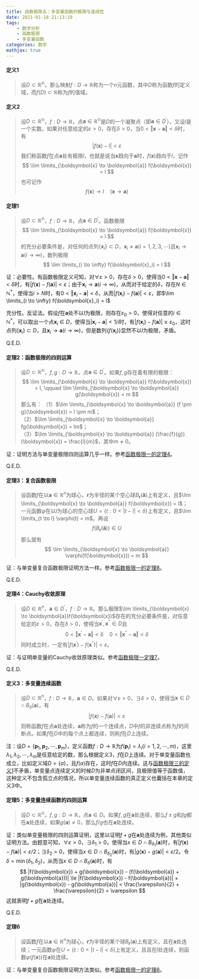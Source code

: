 ```yaml
---
title: 函数极限五：多变量函数的极限与连续性
date: 2021-01-18 21:13:19
tags:
    - 数学分析
    - 函数极限
    - 多变量函数
categories: 数学
mathjax: true
---
```


#### 定义1
> 设$D \subset \mathbb{R^n}$，那么映射$f: D \to \mathbb{R}$称为一个$n$元函数，其中$D$称为函数$f$的定义域，而$f(D) \subset \mathbb{R}$称为$f$的值域。

<!--more-->

#### 定义2
> 设$D \subset \mathbb{R^n}$，$f: D \to \mathbb{R}$，点$\boldsymbol{a} \in \mathbb{R^n}$是$D$的一个凝聚点（即$\boldsymbol{a} \in D^\prime$），又设$l$是一个实数。如果对任意给定的$\varepsilon > 0$，存在$\delta > 0$，当$0 < \Vert \boldsymbol{x} - \boldsymbol{a} \Vert < \delta$时，有
$$
    |f(\boldsymbol{x}) - l| < \varepsilon
$$
我们称函数$f$在点$\boldsymbol{a}$处有极限$l$，也就是说当$\boldsymbol{x}$趋向于$\boldsymbol{a}$时，$f(\boldsymbol{x})$趋向于$l$，记作
$$
    \lim \limits_{\boldsymbol{x} \to \boldsymbol{a}} f(\boldsymbol{x}) = l
$$
也可记作
$$
    f(\boldsymbol{x}) \to l \quad (\boldsymbol{x} \to \boldsymbol{a})
$$


#### 定理1
> 设$D \subset \mathbb{R^n}$，$f: D \to \mathbb{R}$，点$\boldsymbol{a} \in D^\prime$。函数极限
$$
    \lim \limits_{\boldsymbol{x} \to \boldsymbol{a}} f(\boldsymbol{x}) = l
$$
的充分必要条件是，对任何的点列$\{\boldsymbol{x}_i\} \subset D$，$\boldsymbol{x}_i \ne \boldsymbol{a} (i=1,2,3,\cdots)$且$\boldsymbol{x}_i \to \boldsymbol{a} (i \to \infty)$，数列极限
$$
    \lim \limits_{i \to \infty} f(\boldsymbol{x}_i) = l
$$

证：必要性。有函数极限定义可知，对$\forall \varepsilon > 0$，存在$\delta > 0$，使得当$0 < \Vert \boldsymbol{x} - \boldsymbol{a} \Vert < \delta$时，有$|f(\boldsymbol{x}) - f(\boldsymbol{a})| < \varepsilon$；由于$\boldsymbol{x}_i \to \boldsymbol{a} (i \to \infty)$，从而对于给定的$\delta$，存在$N \in \mathbb{N^*}$，使得当$i > N$时，有$0 < \Vert \boldsymbol{x}_i - \boldsymbol{a}| < \delta$，从而$|f(\boldsymbol{x}_i) - f(\boldsymbol{a})| < \varepsilon$，即$\lim \limits_{i \to \infty} f(\boldsymbol{x}_i) = l$

充分性。反证法。假设$f$在$\boldsymbol{a}$处不以$l$为极限，则存在$\varepsilon_0 > 0$，使得对任意的$i \in \mathbb{N^*}$，可以取出一个点$\boldsymbol{x}_i \in D$，使得当$|\boldsymbol{x}_i - \boldsymbol{a}| < 1/i$时，有$|f(\boldsymbol{x}_i) - f(\boldsymbol{a})| \ge \varepsilon_0$，这时点列$\{\boldsymbol{x}_i\} \subset D$，且$\boldsymbol{x}_i \to \boldsymbol{a} (i \to \infty)$，但是数列$\{f(\boldsymbol{x}_i)\}$显然不以$l$为极限，矛盾。

Q.E.D.


#### 定理2：函数极限的四则运算
> 设$D \subset \mathbb{R^n}$，$f,g: D \to \mathbb{R}$，点$\boldsymbol{a} \in D^\prime$。如果$f,g$存在着有限的极限：
$$
    \lim \limits_{\boldsymbol{x} \to \boldsymbol{a}} f(\boldsymbol{x}) = l, \qquad \lim \limits_{\boldsymbol{x} \to \boldsymbol{a}} g(\boldsymbol{x}) = m
$$
那么有：
（1）$\lim \limits_{\boldsymbol{x} \to \boldsymbol{a}} (f \pm g)(\boldsymbol{x}) = l \pm m$；<br/>
（2）$\lim \limits_{\boldsymbol{x} \to \boldsymbol{a}} fg(\boldsymbol{x}) = lm$；<br/>
（3）$\lim \limits_{\boldsymbol{x} \to \boldsymbol{a}} (\frac{f}{g})(\boldsymbol{x}) = \frac{l}{m}$，其中$m \ne 0$。

证：证明方法与单变量极限四则运算几乎一样。参考[函数极限一的定理4](https://gamersover.github.io/2020/11/17/函数极限1/#定理4：函数极限四则运算)。

Q.E.D.


#### 定理3：复合函数极限
> 设函数$f$在以$\boldsymbol{a} \in \mathbb{R}^n$为球心，$\boldsymbol{r}$为半径的某个空心球$B_{\boldsymbol{r}}(\boldsymbol{\check a})$上有定义，且$\lim \limits_{\boldsymbol{x} \to \boldsymbol{a}} f(\boldsymbol{x}) = l$；一元函数$\varphi$在以$l$为球心的空心球$U = \{t: 0<|t - l| < \delta \}$上有定义，且$\lim \limits_{t \to l} \varphi(t) = m$。再设
$$
    f(B_{\boldsymbol{r}}(\boldsymbol{\check a})) \in U
$$
那么就有
$$
    \lim \limits_{\boldsymbol{x} \to \boldsymbol{a}} \varphi(f(\boldsymbol{x})) = m
$$

证：与单变量复合函数极限证明方法一样。参考[函数极限一的定理8](https://gamersover.github.io/2020/11/17/函数极限1/#定理8)。

Q.E.D.


#### 定理4：Cauchy收敛原理
> 设$D \in \mathbb{R}^n$，$\boldsymbol{a} \in D^\prime$，$f: D \to \mathbb{R}$。那么极限$\lim \limits_{\boldsymbol{x} \to \boldsymbol{a}}f(\boldsymbol{x})$存在的充分必要条件是，对任意给定的$\varepsilon > 0$，存在$\delta > 0$，使得当$\boldsymbol{x}^\prime,\boldsymbol{x}^{\prime\prime} \in D$且
$$
    0 < \Vert \boldsymbol{x}^\prime - \boldsymbol{a} \Vert < \delta \quad 0 < \Vert \boldsymbol{x}^{\prime\prime} - \boldsymbol{a} \Vert < \delta
$$
同时成立时，一定有$|f(\boldsymbol{x}^\prime) - f(\boldsymbol{x}^{\prime\prime})| < \varepsilon$。

证：与证明单变量的Cauchy收敛原理类似。参考[函数极限一定理7](https://gamersover.github.io/2020/11/17/函数极限1/#定理7：Cauchy收敛原理)。

Q.E.D.

#### 定义3：多变量连续函数
> 设$D \subset \mathbb{R}^n$，$f: D \to \mathbb{R}$，$\boldsymbol{a} \in D$。如果对$\forall \varepsilon > 0$，$\exists \delta > 0$，使得当$\boldsymbol{x} \in D \cap B_\delta(\boldsymbol{a})$，有
$$
    |f(\boldsymbol{x}) - f(\boldsymbol{a})| < \varepsilon
$$
则称函数$f$在点$\boldsymbol{a}$处连续，$\boldsymbol{a}$称为$f$的一个连续点，$D$中$f$的非连续点称为$f$的间断点。如果$f$在$D$中的每个点上都连续，则称$f$在$D$上连续。


注：设$D=\{\boldsymbol{p}_1,\boldsymbol{p}_2,\cdots,\boldsymbol{p}_m \}$，定义函数$f: D \to \mathbb{R}$为$f(\boldsymbol{p}_i) = \lambda_i (i=1,2,\cdots,m)$，这里$\lambda_1,\lambda_2,\cdots,\lambda_m$是任意给定的数，那么根据定义3，$f$在$D$上连续。对于单变量函数也成立，比如定义域$D=\{a\}$，且$f(a)$存在，这时$f$在$D$内连续。这与[函数极限三的定义1](https://gamersover.github.io/2020/12/08/函数极限3/#定义1：某点连续)不矛盾，单变量点连续定义的时候$D$为非单点闭区间，且极限值等于函数值，这种定义不包含孤立点的情况，所以单变量连续函数的真正定义也囊括在本章的定义3中。


#### 定理5：多变量连续函数的四则运算
> 设$D \subset \mathbb{R^n}$，$f,g: D \to \mathbb{R}$，点$\boldsymbol{a} \in D$。如果$f,g$在$\boldsymbol{a}$处连续，那么$f \pm g$和$fg$都在$\boldsymbol{a}$处连续，如果$g(\boldsymbol{a}) \ne 0$，那么$f/g$也在$\boldsymbol{a}$处连续。

证：类似单变量极限的四则运算证明，这里以证明$f+g$在$\boldsymbol{a}$处连续为例，其他类似证明方法。由题意可知，$\forall \varepsilon > 0$，$\exists \delta_1 > 0$，使得当$x \in D \cap B_{\delta_1}(\boldsymbol{a})$时，有$|f(\boldsymbol{x}) - f(\boldsymbol{a})| < \varepsilon / 2$；$\exists \delta_2 > 0$，使得当$x \in D \cap B_{\delta_2}(\boldsymbol{a})$时，有$|g(\boldsymbol{x}) - g(\boldsymbol{a})| < \varepsilon / 2$。令$\delta = \min(\delta_1, \delta_2)$，从而当$x \in D \cap B_{\delta}(\boldsymbol{a})$时，有
$$
    |f(\boldsymbol{x}) + g(\boldsymbol{x}) - (f(\boldsymbol{a}) + g(\boldsymbol{a}))| \le |f(\boldsymbol{x}) - f(\boldsymbol{a})| + |g(\boldsymbol{x}) - g(\boldsymbol{a})| < \frac{\varepsilon}{2} + \frac{\varepsilon}{2} = \varepsilon
$$
这就表明$f+g$在$\boldsymbol{a}$处连续。

Q.E.D.


#### 定理6
> 设函数$f$在以$\boldsymbol{a} \in \mathbb{R}^n$为球心，$\boldsymbol{r}$为半径的某个球$B_{\boldsymbol{r}}(\boldsymbol{a})$上有定义，且在$\boldsymbol{a}$处连续；一元函数$\varphi$在$U = \{t: 0<|t - l| < \delta \}$上有定义，且且在$l$处连续，则函数$\varphi(f(\boldsymbol{x}))$在$\boldsymbol{a}$处连续。

证：与单变量复合函数极限证明方法类似。参考[函数极限一的定理8](https://gamersover.github.io/2020/11/17/函数极限1/#定理8)。

